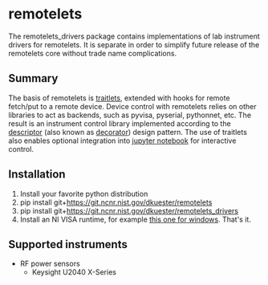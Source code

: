 # remotelets
The remotelets_drivers package contains implementations of lab instrument drivers for remotelets.
It is separate in order to simplify future release of the remotelets core without trade name complications.

## Summary
The basis of remotelets is [traitlets](https://github.com/ipython/traitlets), extended with hooks for remote fetch/put to a remote device.
Device control with remotelets relies on other libraries to act as backends, such as pyvisa, pyserial, pythonnet, etc.
The result is an instrument control library implemented according to the [descriptor](https://docs.python.org/3/howto/descriptor.html) (also known as [decorator](https://en.wikipedia.org/wiki/Decorator_pattern)) design pattern.
The use of traitlets also enables optional integration into [jupyter notebook](http://jupyter.org/) for interactive control.

## Installation
1. Install your favorite python distribution
2. pip install git+https://git.ncnr.nist.gov/dkuester/remotelets
3. pip install git+https://git.ncnr.nist.gov/dkuester/remotelets_drivers
4. Install an NI VISA runtime, for example [this one for windows](http://download.ni.com/support/softlib/visa/NI-VISA/16.0/Windows/NIVISA1600runtime.exe).
That's it.

## Supported instruments

* RF power sensors
  * Keysight U2040 X-Series